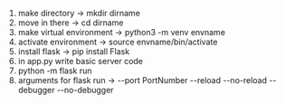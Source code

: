 1) make directory -> mkdir dirname
2) move in there  -> cd dirname
3) make virtual environment -> python3 -m venv envname
4) activate environment -> source envname/bin/activate
5) install flask -> pip install Flask
6) in app.py write basic server code
7) python -m flask run
8) arguments for flask run -> 
	--port PortNumber --reload --no-reload --debugger --no-debugger

